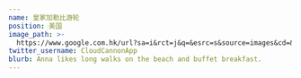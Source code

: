 ```yaml
---
name: 皇家加勒比游轮
position: 美国
image_path: >-
  https://www.google.com.hk/url?sa=i&rct=j&q=&esrc=s&source=images&cd=&ved=0ahUKEwj4vLbi7KHWAhXRq5QKHamrA8oQjRwIBw&url=http%3A%2F%2Fwww.szcits.cn%2Fline%2F611%2F&psig=AFQjCNH2aDkIZeoFDFXkYHL8NgvHTjtGlg&ust=1505381324629946
twitter_username: CloudCannonApp
blurb: Anna likes long walks on the beach and buffet breakfast.
---
```

